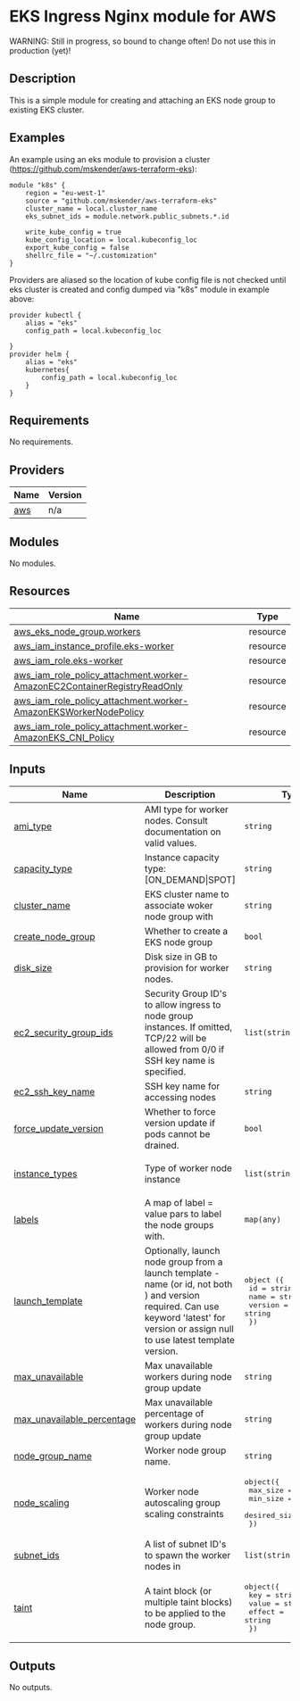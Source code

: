 # EKS Ingress Nginx module for AWS

WARNING: Still in progress, so bound to change often! Do not use this in production (yet)!

## Description

This is a simple module for creating and attaching an EKS node group to existing EKS cluster.

## Examples

An example using an eks module to provision a cluster (https://github.com/mskender/aws-terraform-eks):
```
module "k8s" {
    region = "eu-west-1"
    source = "github.com/mskender/aws-terraform-eks"
    cluster_name = local.cluster_name
    eks_subnet_ids = module.network.public_subnets.*.id
    
    write_kube_config = true
    kube_config_location = local.kubeconfig_loc
    export_kube_config = false
    shellrc_file = "~/.customization"
}

```

Providers are aliased so the location of kube config file is not checked until eks cluster is created and config dumped via "k8s" module in example above:
```
provider kubectl {
    alias = "eks"
    config_path = local.kubeconfig_loc
    
}
provider helm {
    alias = "eks"
    kubernetes{
        config_path = local.kubeconfig_loc
    }
}
```

## Requirements

No requirements.

## Providers

| Name | Version |
|------|---------|
| <a name="provider_aws"></a> [aws](#provider\_aws) | n/a |

## Modules

No modules.

## Resources

| Name | Type |
|------|------|
| [aws_eks_node_group.workers](https://registry.terraform.io/providers/hashicorp/aws/latest/docs/resources/eks_node_group) | resource |
| [aws_iam_instance_profile.eks-worker](https://registry.terraform.io/providers/hashicorp/aws/latest/docs/resources/iam_instance_profile) | resource |
| [aws_iam_role.eks-worker](https://registry.terraform.io/providers/hashicorp/aws/latest/docs/resources/iam_role) | resource |
| [aws_iam_role_policy_attachment.worker-AmazonEC2ContainerRegistryReadOnly](https://registry.terraform.io/providers/hashicorp/aws/latest/docs/resources/iam_role_policy_attachment) | resource |
| [aws_iam_role_policy_attachment.worker-AmazonEKSWorkerNodePolicy](https://registry.terraform.io/providers/hashicorp/aws/latest/docs/resources/iam_role_policy_attachment) | resource |
| [aws_iam_role_policy_attachment.worker-AmazonEKS_CNI_Policy](https://registry.terraform.io/providers/hashicorp/aws/latest/docs/resources/iam_role_policy_attachment) | resource |

## Inputs

| Name | Description | Type | Default | Required |
|------|-------------|------|---------|:--------:|
| <a name="input_ami_type"></a> [ami\_type](#input\_ami\_type) | AMI type for worker nodes. Consult documentation on valid values. | `string` | `"AL2_x86_64"` | no |
| <a name="input_capacity_type"></a> [capacity\_type](#input\_capacity\_type) | Instance capacity type: [ON\_DEMAND\|SPOT] | `string` | `"ON_DEMAND"` | no |
| <a name="input_cluster_name"></a> [cluster\_name](#input\_cluster\_name) | EKS cluster name to associate woker node group with | `string` | n/a | yes |
| <a name="input_create_node_group"></a> [create\_node\_group](#input\_create\_node\_group) | Whether to create a EKS node group | `bool` | `false` | no |
| <a name="input_disk_size"></a> [disk\_size](#input\_disk\_size) | Disk size in GB to provision for worker nodes. | `string` | `"30"` | no |
| <a name="input_ec2_security_group_ids"></a> [ec2\_security\_group\_ids](#input\_ec2\_security\_group\_ids) | Security Group ID's to allow ingress to node group instances. If omitted, TCP/22 will be allowed from 0/0 if SSH key name is specified. | `list(string)` | `null` | no |
| <a name="input_ec2_ssh_key_name"></a> [ec2\_ssh\_key\_name](#input\_ec2\_ssh\_key\_name) | SSH key name for accessing nodes | `string` | `null` | no |
| <a name="input_force_update_version"></a> [force\_update\_version](#input\_force\_update\_version) | Whether to force version update if pods cannot be drained. | `bool` | `false` | no |
| <a name="input_instance_types"></a> [instance\_types](#input\_instance\_types) | Type of worker node instance | `list(string )` | <pre>[<br>  "t3.medium"<br>]</pre> | no |
| <a name="input_labels"></a> [labels](#input\_labels) | A map of label = value pars to label the node groups with. | `map(any)` | `null` | no |
| <a name="input_launch_template"></a> [launch\_template](#input\_launch\_template) | Optionally, launch node group from a launch template - name (or id, not both ) and version required. Can use keyword 'latest' for version or assign null to use latest template version. | <pre>object ({<br>        id = string<br>        name = string<br>        version = string<br>    })</pre> | `null` | no |
| <a name="input_max_unavailable"></a> [max\_unavailable](#input\_max\_unavailable) | Max unavailable workers during node group update | `string` | `null` | no |
| <a name="input_max_unavailable_percentage"></a> [max\_unavailable\_percentage](#input\_max\_unavailable\_percentage) | Max unavailable percentage of workers during node group update | `string` | `null` | no |
| <a name="input_node_group_name"></a> [node\_group\_name](#input\_node\_group\_name) | Worker node group name. | `string` | n/a | yes |
| <a name="input_node_scaling"></a> [node\_scaling](#input\_node\_scaling) | Worker node autoscaling group scaling constraints | <pre>object({<br>        max_size = number<br>        min_size = number<br>        desired_size = number <br>    })</pre> | <pre>{<br>  "desired_size": 1,<br>  "max_size": 1,<br>  "min_size": 1<br>}</pre> | no |
| <a name="input_subnet_ids"></a> [subnet\_ids](#input\_subnet\_ids) | A list of subnet ID's to spawn the worker nodes in | `list(string)` | n/a | yes |
| <a name="input_taint"></a> [taint](#input\_taint) | A taint block (or multiple taint blocks) to be applied to the node group. | <pre>object({<br>        key = string<br>        value = string<br>        effect = string<br>    })</pre> | `null` | no |

## Outputs

No outputs.

